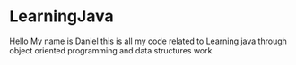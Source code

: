# LearningJava
Hello My name is Daniel
this is all my code related to Learning java through object oriented programming and data structures work
